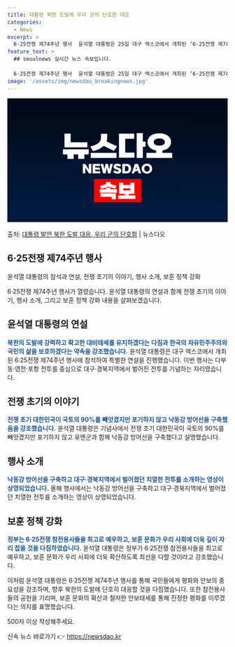```yaml
---
title: 대통령 북한 도발에 우리 군의 단호한 대응
categories:
  - News
excerpt: >
  6·25전쟁 제74주년 행사  윤석열 대통령은 25일 대구 엑스코에서 개최된 ‘6·25전쟁 제74주년 행사’…
feature_text: >
  ## seoulnews 실시간 뉴스 속보입니다.

  6·25전쟁 제74주년 행사  윤석열 대통령은 25일 대구 엑스코에서 개최된 ‘6·25전쟁 제74주년 행사’…
image: '/assets/img/newsdao_breakingnews.jpg'
---
```


![뉴스다오 속보](/assets/img/newsdao_breakingnews.jpg)

<p>출처: <a href="https://newsdao.kr/4427" rel="dofollow">대통령 발언 북한 도발 대응, 우리 군의 단호함</a> | 뉴스다오</p>

<h2 data-ke-size="size26">6·25전쟁 제74주년 행사</h2>
윤석열 대통령의 참석과 연설, 전쟁 초기의 이야기, 행사 소개, 보훈 정책 강화

<p data-ke-size="size16">6·25전쟁 제74주년 행사가 열렸습니다. 윤석열 대통령의 연설과 함께 전쟁 초기의 이야기, 행사 소개, 그리고 보훈 정책 강화 내용을 살펴보겠습니다.</p>

<h2 data-ke-size="size24">윤석열 대통령의 연설</h2>
<b><span style="color: #1a5490;">북한의 도발에 강력하고 확고한 대비태세를 유지하겠다는 다짐과 한국의 자유민주주의와 국민의 삶을 보호하겠다는 약속을 강조했습니다.</span></b>
윤석열 대통령은 대구 엑스코에서 개최된 6·25전쟁 제74주년 행사에 참석하여 특별한 연설을 진행했습니다. 이번 행사는 다부동·영천·포항 전투를 중심으로 대구·경북지역에서 벌어진 전투를 기념하는 자리였습니다.

<h2 data-ke-size="size24">전쟁 초기의 이야기</h2>
<b><span style="color: #1a5490;">전쟁 초기 대한민국이 국토의 90%를 빼앗겼지만 포기하지 않고 낙동강 방어선을 구축했음을 강조했습니다.</span></b>
윤석열 대통령은 기념사에서 전쟁 초기 대한민국이 국토의 90%를 빼앗겼지만 포기하지 않고 유엔군과 함께 낙동강 방어선을 구축했다고 설명했습니다.

<h2 data-ke-size="size24">행사 소개</h2>
<b><span style="color: #1a5490;">낙동강 방어선을 구축하고 대구·경북지역에서 벌어졌던 치열한 전투를 소개하는 영상이 상영되었습니다.</span></b>
올해 행사에서는 낙동강 방어선을 구축하고 대구·경북지역에서 벌어졌던 치열한 전투를 소개하는 영상이 상영되었습니다.

<h2 data-ke-size="size24">보훈 정책 강화</h2>
<b><span style="color: #1a5490;">정부는 6·25전쟁 참전용사들을 최고로 예우하고, 보훈 문화가 우리 사회에 더욱 깊이 자리 잡을 것을 다짐하였습니다.</span></b>
윤석열 대통령은 정부가 6·25전쟁 참전용사들을 최고로 예우하고, 보훈 문화가 우리 사회에 더욱 확산하도록 최선을 다할 것이라고 강조했습니다.

이처럼 윤석열 대통령은 6·25전쟁 제74주년 행사를 통해 국민들에게 평화와 안보의 중요성을 강조하며, 향후 북한의 도발에 단호히 대응할 것을 다짐했습니다. 또한 참전용사들의 공헌을 기리며, 보훈 문화의 확산과 철저한 안보태세를 통해 진정한 평화를 이루겠다는 의지를 표명했습니다. 

500자 이상 작성해주세요. 

신속 뉴스 바로가기 👉 <a href="https://newsdao.kr" rel="dofollow">https://newsdao.kr</a>



